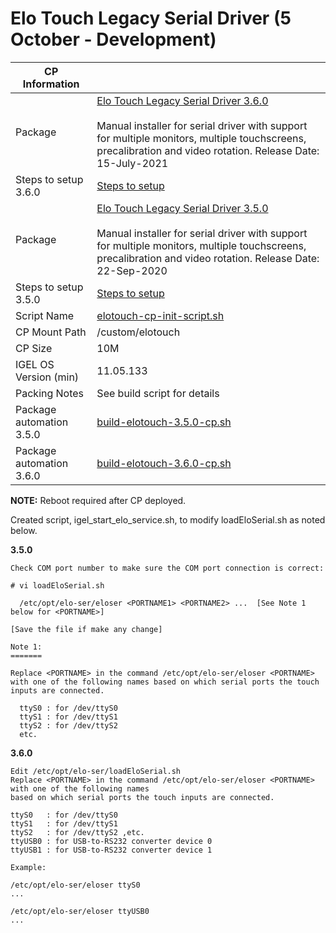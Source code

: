 # Elo Touch Legacy Serial Driver (5 October - Development)

|  CP Information |            |
|------------------|------------|
| Package | [Elo Touch Legacy Serial Driver 3.6.0](https://www.elotouch.com/support/downloads#/category/346LYmeuAUEI4Qa0sSyiSa/os/5hkYjkrw08oU08oCwCeSKq/legacy/current) <br /><br /> Manual installer for serial driver with support for multiple monitors, multiple touchscreens, precalibration and video rotation. Release Date: 15-July-2021 |
| Steps to setup 3.6.0 | [Steps to setup](https://assets.ctfassets.net/of6pv6scuh5x/35oXnLW78n3sGZHQvsED8x/172708f7c200ec2a17b5ce92f68ba60e/Elo-Linux-Serial-Driver-v3.6.0_Installation-Instructions.txt) |
| Package | [Elo Touch Legacy Serial Driver 3.5.0](https://www.elotouch.com/support/downloads#/category/346LYmeuAUEI4Qa0sSyiSa/os/5hkYjkrw08oU08oCwCeSKq/legacy/legacy/tech/69YQ1PZI9agaqiaWCcq4SK) <br /><br /> Manual installer for serial driver with support for multiple monitors, multiple touchscreens, precalibration and video rotation. Release Date: 22-Sep-2020 |
| Steps to setup 3.5.0 | [Steps to setup](https://assets.ctfassets.net/of6pv6scuh5x/6aeWc4SxtKgan27SNtGzfs/d8040f1c525aafa38e034208c35a2cdd/Elo-Linux-Serial-Driver-v3.5.0_Installation-Instructions.txt) |
| Script Name | [elotouch-cp-init-script.sh](elotouch-cp-init-script.sh) |
| CP Mount Path | /custom/elotouch |
| CP Size | 10M |
| IGEL OS Version (min) | 11.05.133 |
| Packing Notes | See build script for details |
| Package automation 3.5.0 | [build-elotouch-3.5.0-cp.sh](build-elotouch-3.5.0-cp.sh) |
| Package automation 3.6.0 | [build-elotouch-3.6.0-cp.sh](build-elotouch-3.6.0-cp.sh) |

**NOTE:** Reboot required after CP deployed.

Created script, igel_start_elo_service.sh, to modify loadEloSerial.sh as noted below.

**3.5.0**

```
Check COM port number to make sure the COM port connection is correct:

# vi loadEloSerial.sh

  /etc/opt/elo-ser/eloser <PORTNAME1> <PORTNAME2> ...  [See Note 1 below for <PORTNAME>]

[Save the file if make any change]

Note 1:
=======

Replace <PORTNAME> in the command /etc/opt/elo-ser/eloser <PORTNAME> with one of the following names based on which serial ports the touch inputs are connected.

  ttyS0 : for /dev/ttyS0
  ttyS1 : for /dev/ttyS1
  ttyS2 : for /dev/ttyS2
  etc.
  ```

**3.6.0**

   ```
Edit /etc/opt/elo-ser/loadEloSerial.sh
Replace <PORTNAME> in the command /etc/opt/elo-ser/eloser <PORTNAME> with one of the following names
based on which serial ports the touch inputs are connected.

  ttyS0   : for /dev/ttyS0
  ttyS1   : for /dev/ttyS1
  ttyS2   : for /dev/ttyS2 ,etc.
  ttyUSB0 : for USB-to-RS232 converter device 0
  ttyUSB1 : for USB-to-RS232 converter device 1

Example:

  /etc/opt/elo-ser/eloser ttyS0
  ...   

  /etc/opt/elo-ser/eloser ttyUSB0
  ...   
   ```
